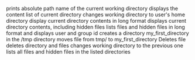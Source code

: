 prints absolute path name of the current working directory
displays the content list of current directory
changes working directory to user's home directory
display current directory contents in long format
displays current directory contents, including hidden files
lists files and hidden files in long format and displays user and group id 
creates a directory my_first_directory in the /tmp directory
moves file from tmp/ to my_first_directory
Deletes file
deletes directory and files
changes working directory to the previous one
lists all files and hidden files in the listed directories
